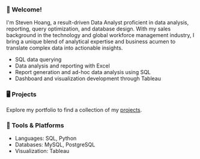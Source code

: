 ### 🚀 Welcome!

<!--
**stevenhoang713/stevenhoang713** is a ✨ _special_ ✨ repository because its `README.md` (this file) appears on your GitHub profile.

Here are some ideas to get you started:

- 🔭 I’m currently working on ...
- 🌱 I’m currently learning ...
- 👯 I’m looking to collaborate on ...
- 🤔 I’m looking for help with ...
- 💬 Ask me about ...
- 📫 How to reach me: ...
- 😄 Pronouns: ...
- ⚡ Fun fact: ...
-->
I'm Steven Hoang, a result-driven Data Analyst proficient in data analysis, reporting, query optimization, and database design. With my sales background in the technology and global workforce management industry, I bring a unique blend of analytical expertise and business acumen to translate complex data into actionable insights.   

- SQL data querying
- Data analysis and reporting with Excel
- Report generation and ad-hoc data analysis using SQL
- Dashboard and visualization development through Tableau

### 🖥️ Projects 

Explore my portfolio to find a collection of my [projects](https://github.com/stevenhoang713/Portfolio).

### 🔧 Tools & Platforms

- Languages: SQL, Python
- Databases: MySQL, PostgreSQL
- Visualization: Tableau 

